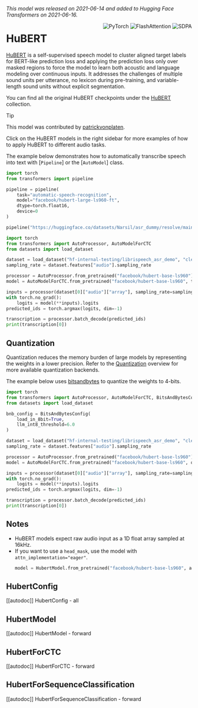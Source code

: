 <!--Copyright 2021 The HuggingFace Team. All rights reserved.

Licensed under the Apache License, Version 2.0 (the "License"); you may not use this file except in compliance with
the License. You may obtain a copy of the License at

http://www.apache.org/licenses/LICENSE-2.0

Unless required by applicable law or agreed to in writing, software distributed under the License is distributed on
an "AS IS" BASIS, WITHOUT WARRANTIES OR CONDITIONS OF ANY KIND, either express or implied. See the License for the
specific language governing permissions and limitations under the License.

⚠️ Note that this file is in Markdown but contain specific syntax for our doc-builder (similar to MDX) that may not be
rendered properly in your Markdown viewer.

-->
*This model was released on 2021-06-14 and added to Hugging Face Transformers on 2021-06-16.*

<div style="float: right;">
    <div class="flex flex-wrap space-x-1">
        <img alt="PyTorch" src="https://img.shields.io/badge/PyTorch-DE3412?style=flat&logo=pytorch&logoColor=white">
        <img alt="FlashAttention" src="https://img.shields.io/badge/%E2%9A%A1%EF%B8%8E%20FlashAttention-eae0c8?style=flat">
        <img alt="SDPA" src="https://img.shields.io/badge/SDPA-DE3412?style=flat&logo=pytorch&logoColor=white">
    </div>
</div>

# HuBERT

[HuBERT](https://huggingface.co/papers/2106.07447) is a self-supervised speech model to cluster aligned target labels for BERT-like prediction loss and applying the prediction loss only over masked regions to force the model to learn both acoustic and language modeling over continuous inputs. It addresses the challenges of multiple sound units per utterance, no lexicon during pre-training, and variable-length sound units without explicit segmentation.

You can find all the original HuBERT checkpoints under the [HuBERT](https://huggingface.co/collections/facebook/hubert-651fca95d57549832161e6b6) collection.

> [!TIP]
> This model was contributed by [patrickvonplaten](https://huggingface.co/patrickvonplaten).
>
> Click on the HuBERT models in the right sidebar for more examples of how to apply HuBERT to different audio tasks.

The example below demonstrates how to automatically transcribe speech into text with [`Pipeline`] or the [`AutoModel`] class.

<hfoptions id="usage">
<hfoption id="Pipeline">

```python
import torch
from transformers import pipeline

pipeline = pipeline(
    task="automatic-speech-recognition",
    model="facebook/hubert-large-ls960-ft",
    dtype=torch.float16,
    device=0
)

pipeline("https://huggingface.co/datasets/Narsil/asr_dummy/resolve/main/1.flac")
```

</hfoption>
<hfoption id="AutoModel">

```python
import torch
from transformers import AutoProcessor, AutoModelForCTC
from datasets import load_dataset

dataset = load_dataset("hf-internal-testing/librispeech_asr_demo", "clean", split="validation").sort("id")
sampling_rate = dataset.features["audio"].sampling_rate

processor = AutoProcessor.from_pretrained("facebook/hubert-base-ls960")
model = AutoModelForCTC.from_pretrained("facebook/hubert-base-ls960", torch_dtype=torch.float16, device_map="auto", attn_implementation="sdpa")

inputs = processor(dataset[0]["audio"]["array"], sampling_rate=sampling_rate, return_tensors="pt")
with torch.no_grad():
    logits = model(**inputs).logits
predicted_ids = torch.argmax(logits, dim=-1)

transcription = processor.batch_decode(predicted_ids)
print(transcription[0])
```

</hfoption>
</hfoptions>

## Quantization

Quantization reduces the memory burden of large models by representing the weights in a lower precision.
Refer to the [Quantization](../quantization/overview) overview for more available quantization backends.

The example below uses [bitsandbytes](../quantization/bitsandbytes) to quantize the weights to 4-bits.

```python
import torch
from transformers import AutoProcessor, AutoModelForCTC, BitsAndBytesConfig
from datasets import load_dataset

bnb_config = BitsAndBytesConfig(
    load_in_8bit=True,
    llm_int8_threshold=6.0
)

dataset = load_dataset("hf-internal-testing/librispeech_asr_demo", "clean", split="validation").sort("id")
sampling_rate = dataset.features["audio"].sampling_rate

processor = AutoProcessor.from_pretrained("facebook/hubert-base-ls960")
model = AutoModelForCTC.from_pretrained("facebook/hubert-base-ls960", quantization_config=bnb_config, torch_dtype=torch.float16, device_map="auto", attn_implementation="sdpa")

inputs = processor(dataset[0]["audio"]["array"], sampling_rate=sampling_rate, return_tensors="pt")
with torch.no_grad():
    logits = model(**inputs).logits
predicted_ids = torch.argmax(logits, dim=-1)

transcription = processor.batch_decode(predicted_ids)
print(transcription[0])
```

## Notes

- HuBERT models expect raw audio input as a 1D float array sampled at 16kHz.
- If you want to use a `head_mask`, use the model with `attn_implementation="eager"`.
  ```python
  model = HubertModel.from_pretrained("facebook/hubert-base-ls960", attn_implementation="eager")
  ```

## HubertConfig

[[autodoc]] HubertConfig
    - all

## HubertModel

[[autodoc]] HubertModel
    - forward

## HubertForCTC

[[autodoc]] HubertForCTC
    - forward

## HubertForSequenceClassification

[[autodoc]] HubertForSequenceClassification
    - forward
